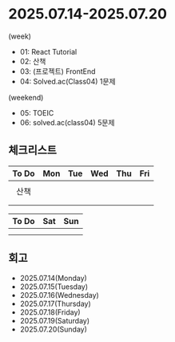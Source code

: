 # 2025.07.14-2025.07.20
(week)
- 01: React Tutorial
- 02: 산책
- 03: (프로젝트) FrontEnd
- 04: Solved.ac(Class04) 1문제

(weekend)
- 05: TOEIC
- 06: solved.ac(class04) 5문제

## 체크리스트
| To Do | Mon | Tue | Wed | Thu | Fri |
| :---: | :---: | :---: | :---: | :---: | :---: |
|  |  |  |  |  |  |
| 산책 |  |  |  |  |  |
|  |  |  |  |  |  |
|  |  |  |  |  |  |

| To Do | Sat | Sun |
| :---: | :---: | :---: |
|  |  |  |
|  |  |  |

## 회고
- 2025.07.14(Monday)
- 2025.07.15(Tuesday)
- 2025.07.16(Wednesday)
- 2025.07.17(Thursday)
- 2025.07.18(Friday)
- 2025.07.19(Saturday)
- 2025.07.20(Sunday)
